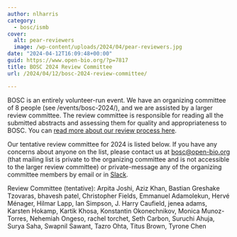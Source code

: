 ```yaml
---
author: nlharris
category:
  - bosc/ismb
cover:
  alt: pear-reviewers
  image: /wp-content/uploads/2024/04/pear-reviewers.jpg
date: "2024-04-12T16:09:48+00:00"
guid: https://www.open-bio.org/?p=7817
title: BOSC 2024 Review Committee
url: /2024/04/12/bosc-2024-review-committee/

---
```

BOSC is an entirely volunteer-run event. We have an organizing committee of 8 people (see /events/bosc-2024/), and we are assisted by a larger review committee. The review committee is responsible for reading all the submitted abstracts and assessing them for quality and appropriateness to BOSC. You can [read more about our review process here](https://github.com/OBF/bosc_materials/blob/master/BOSC_review_process.md).

Our tentative review committee for 2024 is listed below. If you have any concerns about anyone on the list, please contact us at bosc@open-bio.org (that mailing list is private to the organizing committee and is not accessible to the larger review committee) or private-message any of the organizing committee members by email or in [Slack](https://join.slack.com/t/obf-bosc/shared_invite/zt-n5ur1gsj-z2C~69_4lYTFPg5tbWA8Ew).

Review Committee (tentative): Arpita Joshi, Aziz Khan, Bastian Greshake Tzovaras, bhavesh patel, Christopher Fields, Emmanuel Adamolekun, Hervé Ménager, Hilmar Lapp, Ian Simpson, J. Harry Caufield, jenea adams, Karsten Hokamp, Kartik Khosa, Konstantin Okonechnikov, Monica Munoz-Torres, Nehemiah Ongeso, rachel torchet, Seth Carbon, Suruchi Ahuja, Surya Saha, Swapnil Sawant, Tazro Ohta, Titus Brown, Tyrone Chen
